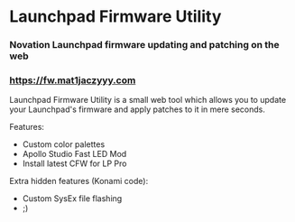 # Launchpad Firmware Utility

### Novation Launchpad firmware updating and patching on the web

### https://fw.mat1jaczyyy.com

Launchpad Firmware Utility is a small web tool which allows you to update your Launchpad's firmware and apply patches to it in mere seconds.

Features:

* Custom color palettes
* Apollo Studio Fast LED Mod
* Install latest CFW for LP Pro

Extra hidden features (Konami code):

* Custom SysEx file flashing
* ;)
